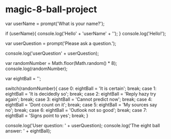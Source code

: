 # magic-8-ball-project
var userName = prompt('What is your name?');

if (userName){
  console.log('Hello' + 'userName' + '');
}
console.log('Hello!');

var userQuestion = prompt('Please ask a question.');

console.log('userQuestion' + userQuestion);

var randomNumber = Math.floor(Math.random() * 8);
console.log(randomNumber);

var eightBall = '';

switch(randomNumber){
  case  0:
    eightBall = 'It is certain';
    break;
    case 1:
        eightBall = 'It is decidedly so';
    break;
  case 2:
    eightBall = 'Reply hazy try again';
    break;
  case 3:
    eightBall = 'Cannot predict now';
    break;
  case 4:
    eightBall = 'Dont count on it';
    break;
  case 5:
    eightBall = 'My sources say no';
    break;
  case 6:
    eightBall = 'Outlook not so good';
    break;
  case 7:
    eightBall = 'Signs point to yes';
    break;
}

console.log('User question: ' + userQuestion); 
console.log('The eight ball answer: ' + eightBall);
    

